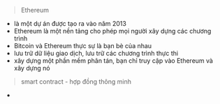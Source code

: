 > Ethereum 
- là một dự án được tạo ra vào năm 2013
- Ethereum là một nền tảng cho phép mọi người xây dựng các chương trình
- Bitcoin và Ethereum thực sự là bạn bè của nhau
- lưu trữ dữ liệu giao dịch, lưu trữ các chương trình thực thi
- xây dựng một phần mềm phân tán, bạn chỉ truy cập vào Ethereum và xây dựng nó

> smart contract - hợp đồng thông minh
- 
